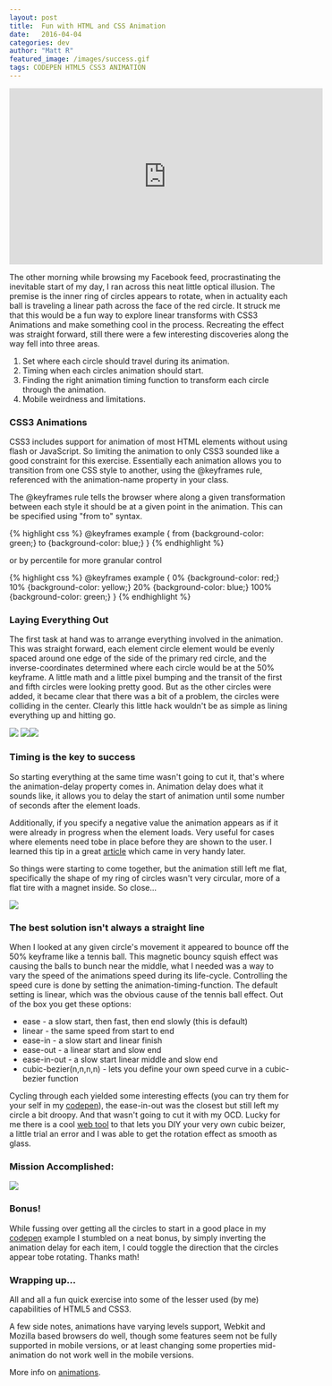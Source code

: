 ```yaml
---
layout: post
title:  Fun with HTML and CSS Animation
date:   2016-04-04
categories: dev 
author: "Matt R"
featured_image: /images/success.gif
tags: CODEPEN HTML5 CSS3 ANIMATION
---
```


<iframe width="560" height="315" src="https://www.youtube.com/embed/pNe6fsaCVtI" frameborder="0" allowfullscreen></iframe>

The other morning while browsing my Facebook feed, procrastinating the inevitable start of my day, I ran across this neat little optical illusion. The premise is the inner ring of circles appears to rotate, when in actuality each ball is traveling a linear path across the face of the red circle. It struck me that this would be a fun way to explore linear transforms with CSS3 Animations and make something cool in the process. Recreating the effect was straight forward, still there were a few interesting discoveries along the way fell into three areas. 

1. Set where each circle should travel during its animation.
2. Timing when each circles animation should start.
3. Finding the right animation timing function to transform each circle through the animation.
4. Mobile weirdness and limitations. 

### CSS3 Animations
CSS3 includes support for animation of most HTML elements without using flash or JavaScript. So limiting the animation to only CSS3 sounded like a good constraint for this exercise. Essentially each animation allows you to transition from one CSS style to another, using the @keyframes rule, referenced with the animation-name property in your class. 

The @keyframes rule tells the browser where along a given transformation between each style it should be at a given point in the animation. This can be specified using  "from to" syntax.

{% highlight css %}
@keyframes example {
    from {background-color: green;}
    to {background-color: blue;}
}
{% endhighlight %}

or by percentile for more granular control

{% highlight css %}
@keyframes example {
    0%   {background-color: red;}
    10%  {background-color: yellow;}
    20%  {background-color: blue;}
    100% {background-color: green;}
}
{% endhighlight %}

### Laying Everything Out
The first task at hand was to arrange everything involved in the animation. This was straight forward, each element circle element would be evenly spaced around one edge of the side of the primary red circle, and the
inverse-coordinates determined where each circle would be at the 50% keyframe. A little math and a little pixel bumping and the transit of the first and fifth circles were looking pretty good. But as the other circles were added, it became clear that there was a bit of a problem, the circles were colliding in the center. Clearly this little hack wouldn't be as simple as lining everything up and hitting go.


<img class="img-thumbnail sm-thumbnail" src="/images/noon-six.gif"> <img class="img-thumbnail sm-thumbnail" src="/images/three-nine.gif"><img class="img-thumbnail sm-thumbnail" src="/images/collisions.gif">

### Timing is the key to success
So starting everything at the same time wasn't going to cut it, that's where the animation-delay property comes in. Animation delay does what it sounds like, it allows you to delay the start of animation until some number of seconds after the element loads. 

Additionally, if you specify a negative value the animation appears as if it were already in progress when the element loads. Very useful for cases where elements need tobe in place before they are shown to the user. I learned this tip in a great [article][article] which came in very handy later.

So things were starting to come together, but the animation still left me flat, specifically the shape of my ring of circles wasn't very circular, more of a flat tire with a magnet inside. So close... 

<img class="img-thumbnail sm-thumbnail" src="/images/flattire.gif">

### The best solution isn't always a straight line
When I looked at any given circle's movement it appeared to bounce off the 50% keyframe like a tennis ball. 
This magnetic bouncy squish effect was causing the balls to bunch near the middle, what I needed was a way to vary the speed of the animations speed during its life-cycle. Controlling the speed cure is done by setting the animation-timing-function. The default setting is linear, which was the obvious cause of the tennis ball effect. Out of the box you get these options:

* ease - a slow start, then fast, then end slowly (this is default)
* linear - the same speed from start to end
* ease-in - a slow start and linear finish
* ease-out - a linear start and slow end
* ease-in-out - a slow start linear middle and slow end
* cubic-bezier(n,n,n,n) - lets you define your own speed curve in a cubic-bezier function

Cycling through each yielded some interesting effects (you can try them for your self in my [codepen][codepen]), the ease-in-out was the closest but still left my circle a bit droopy. And that wasn't going to cut it with my OCD. Lucky for me there is a cool [web tool][cubicbeizer] to that lets you DIY your very own cubic beizer, a little trial an error and I was able to get the rotation effect as smooth as glass.      

### Mission Accomplished: 

<a href="http://codepen.io/supineUnicorn/pen/MypXLy"><img class="img-thumbnail sm-thumbnail" src="/images/success.gif"></a>

### Bonus!
While fussing over getting all the circles to start in a good place in my [codepen][codepen] example I stumbled on a neat bonus, by simply inverting the animation delay for each item, I could toggle the direction that the circles appear tobe rotating. Thanks math! 

### Wrapping up...
All and all a fun quick exercise into some of the lesser used (by me) capabilities of HTML5 and CSS3.

A few side notes, animations have varying levels support, Webkit and Mozilla based browsers do well, though some features seem not be fully supported in mobile versions, or at least changing some properties mid-animation do not work well in the mobile versions. 

More info on [animations][w3sanimations].

[article]:http://www.sitepoint.com/animation-advice-from-a-css-master/
[Liquid]:https://github.com/Shopify/liquid/wiki
[codepen]:http://codepen.io/supineUnicorn/pen/MypXLy
[cubicbeizer]:http://cubic-bezier.com/#.45,.48,.67,1.49
[w3sanimations]:http://www.w3schools.com/css/css3_animations.asp